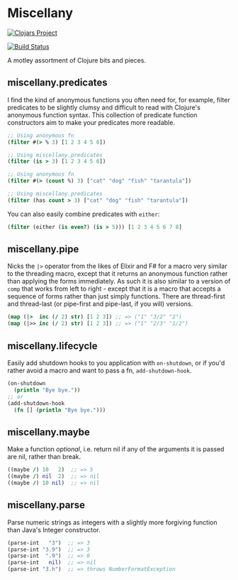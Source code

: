 # Miscellany

[![Clojars Project](http://clojars.org/miscellany/latest-version.svg)](http://clojars.org/miscellany)


[![Build Status](https://travis-ci.org/rsslldnphy/miscellany.svg?branch=master)](https://travis-ci.org/rsslldnphy/miscellany)

A motley assortment of Clojure bits and pieces.

## miscellany.predicates

I find the kind of anonymous functions you often need for, for example, filter predicates to be slightly clumsy and difficult to read with Clojure's anonymous function syntax. This collection of predicate function constructors aim to make your predicates more readable.

```clojure
;; Using anonymous fn
(filter #(> % 3) [1 2 3 4 5 6])

;; Using miscellany.predicates
(filter (is > 3) [1 2 3 4 5 6])
```

```clojure
;; Using anonymous fn
(filter #(> (count %) 3) ["cat" "dog" "fish" "tarantula"])

;; Using miscellany.predicates
(filter (has count > 3) ["cat" "dog" "fish" "tarantula"])
```

You can also easily combine predicates with `either`:

```clojure
(filter (either (is even?) (is > 5))) [1 2 3 4 5 6 7 8]
```

## miscellany.pipe

Nicks the `|>` operator from the likes of Elixir and F# for a macro very similar to the threading macro, except that it returns an anonymous function rather than applying the forms immediately. As such it is also similar to a version of `comp` that works from left to right - except that it is a macro that accepts a sequence of forms rather than just simply functions. There are thread-first and thread-last (or pipe-first and pipe-last, if you will) versions.

```clojure
(map (|>  inc (/ 2) str) [1 2 3]) ;; => ("1" "3/2" "2")
(map (|>> inc (/ 2) str) [1 2 3]) ;; => ("1" "2/3" "1/2")
```

## miscellany.lifecycle

Easily add shutdown hooks to you application with `on-shutdown`, or if you'd rather avoid a macro and want to pass a fn, `add-shutdown-hook`.

```clojure
(on-shutdown
  (println "Bye bye."))
;; or
(add-shutdown-hook
  (fn [] (println "Bye bye.")))
```

## miscellany.maybe

Make a function *optional*, i.e. return nil if any of the arguments it is passed are nil, rather than break.

```clojure
((maybe /) 10   2)  ;; => 5
((maybe /) nil  2)  ;; => nil
((maybe /) 10 nil)  ;; => nil
```

## miscellany.parse

Parse numeric strings as integers with a slightly more forgiving function than Java's Integer constructor.

```clojure
(parse-int   "3")  ;; => 3
(parse-int "3.9")  ;; => 3
(parse-int  ".9")  ;; => 0
(parse-int   nil)  ;; => nil
(parse-int "3.h")  ;; => throws NumberFormatException
```
